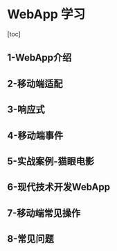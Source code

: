 # WebApp 学习

[toc]

## 1-WebApp介绍

## 2-移动端适配

## 3-响应式

## 4-移动端事件

## 5-实战案例-猫眼电影

## 6-现代技术开发WebApp

## 7-移动端常见操作

## 8-常见问题

